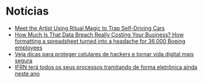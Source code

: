# Notícias

* [Meet the Artist Using Ritual Magic to Trap Self-Driving Cars](https://creators.vice.com/en_us/article/meet-the-artist-using-ritual-magic-to-trap-self-driving-cars) 
* [How Much Is That Data Breach Really Costing Your Business? How formatting a spreadsheet turned into a headache for 36,000 Boeing employees](http://www.inc.com/heather-wilde/how-much-is-that-data-breach-really-costing-your-business.html)
* [Veja dicas para proteger celulares de hackers e tornar vida digital mais segura](http://www1.folha.uol.com.br/tec/2017/03/1868436-veja-dicas-para-proteger-celulares-de-hackers-e-tornar-vida-digital-mais-segura.shtml)
* [IFRN terá todos os seus processos tramitando de forma eletrônica ainda neste ano](http://portal.ifrn.edu.br/campus/reitoria/noticias/em-breve-ifrn-tera-todos-os-seus-processos-tramitando-de-forma-eletronica)
